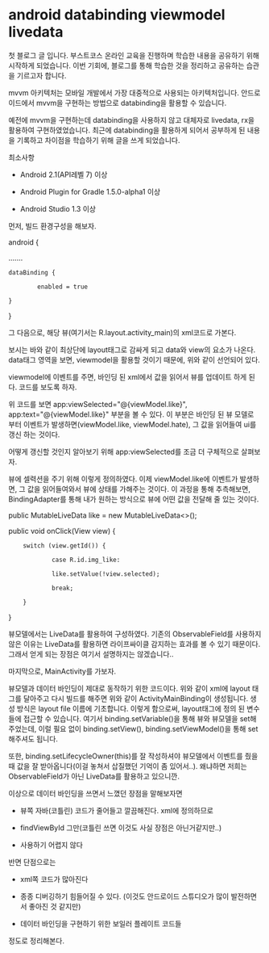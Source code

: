 # android databinding viewmodel livedata


첫 블로그 글 입니다. 부스트코스 온라인 교육을 진행하며 학습한 내용을 공유하기 위해 시작하게 되었습니다. 이번 기회에, 블로그를 통해 학습한 것을 정리하고 공유하는 습관을 기르고자 합니다.



mvvm 아키텍처는 모바일 개발에서 가장 대중적으로 사용되는 아키텍처입니다. 안드로이드에서 mvvm을 구현하는 방법으로 databinding을 활용할 수 있습니다.

예전에 mvvm을 구현하는데 databinding을 사용하지 않고 대체자로 livedata, rx을 활용하여 구현하였었습니다. 최근에 databinding을 활용하게 되어서 공부하게 된 내용을 기록하고 차이점을 학습하기 위해 글을 쓰게 되었습니다.



최소사항

- Android 2.1(API레벨 7) 이상

- Android Plugin for Gradle 1.5.0-alpha1 이상

- Android Studio 1.3 이상


 먼저, 빌드 환경구성을 해보자.

android {

.......

    dataBinding {

            enabled = true

    }

}

그 다음으로, 해당 뷰(여기서는 R.layout.activity_main)의 xml코드로 가본다.


보시는 바와 같이 최상단에 layout태그로 감싸게 되고 data와 view의 요소가 나온다. data태그 영역을 보면, viewmodel을 활용할 것이기 때문에, 위와 같이 선언되어 있다. 

viewmodel에 이벤트를 주면, 바인딩 된 xml에서 값을 읽어서 뷰를 업데이트 하게 된다. 코드를 보도록 하자.


위 코드를 보면 app:viewSelected="@{viewModel.like}", app:text="@{viewModel.like}" 부분을 볼 수 있다. 이 부분은 바인딩 된 뷰 모델로 부터 이벤트가 발생하면(viewModel.like, viewModel.hate),  그 값을 읽어들여 ui를 갱신 하는 것이다. 

 어떻게 갱신할 것인지 알아보기 위해 app:viewSelected를 조금 더 구체적으로 살펴보자. 


뷰에 셀력션을 주기 위해 이렇게 정의하였다. 이제 viewModel.like에 이벤트가 발생하면, 그 값을 읽어들여와서 뷰에 상태를 가해주는 것이다. 이 과정을 통해 추측해보면, BindingAdapter를 통해 내가 원하는 방식으로 뷰에 어떤 값을 전달해 줄 있는 것이다.

public MutableLiveData<Boolean> like = new MutableLiveData<>();



public void onClick(View view) {

        switch (view.getId()) {

                case R.id.img_like:

                like.setValue(!view.selected);

                break;

        }

}

뷰모델에서는 LiveData를 활용하여 구성하였다. 기존의 ObservableField를 사용하지 않은 이유는 LiveData를 활용하면 라이프싸이클 감지하는 효과를 볼 수 있기 때문이다. 그래서 얻게 되는 장점은 여기서 설명하지는 않겠습니다..

마지막으로, MainActivity를 가보자.


뷰모델과 데이터 바인딩이 제대로 동작하기 위한 코드이다. 위와 같이 xml에 layout 태그를 달아주고 다시 빌드를 해주면 위와 같이 ActivityMainBinding이 생성됩니다. 생성 방식은 layout file 이름에 기초합니다. 이렇게 함으로써, layout태그에 정의 된 변수들에 접근할 수 있습니다. 여기서 binding.setVariable()을 통해 뷰와 뷰모델을 set해주었는데, 이럴 필요 없이 binding.setView(), binding.setViewModel()을 통해 set해주셔도 됩니다. 

 또한, binding.setLifecycleOwner(this)를 잘 작성하셔야 뷰모델에서 이벤트를 줬을 때 값을 잘 받아옵니다(이걸 놓쳐서 삽질했던 기억이 좀 있어서..). 왜냐하면 저희는 ObservableField가 아닌 LiveData를 활용하고 있으니깐.



 이상으로 데이터 바인딩을 쓰면서 느꼈던 장점을 말해보자면

- 뷰쪽 자바(코틀린) 코드가 줄어들고 깔끔해진다. xml에 정의하므로

- findViewById 그만(코틀린 쓰면 이것도 사실 장점은 아닌거같지만..)

- 사용하기 어렵지 않다

반면 단점으로는

- xml쪽 코드가 많아진다

- 종종 디버깅하기 힘들어질 수 있다. (이것도 안드로이드 스튜디오가 많이 발전하면서 좋아진 것 같지만)

- 데이터 바인딩을 구현하기 위한 보일러 플레이트 코드들



정도로 정리해본다.





